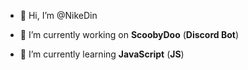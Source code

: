 - 👋 Hi, I’m @NikeDin

- 🔭 I’m currently working on **ScoobyDoo** (**Discord Bot**)
- 🌱 I’m currently learning **JavaScript** (**JS**)
